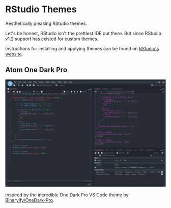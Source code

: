 # RStudio Themes

Aesthetically pleasing RStudio themes. 

Let's be honest, RStudio isn't the prettiest IDE out there. But since RStudio v1.2 support has existed for custom themes.

Instructions for installing and applying themes can be found on [RStudio's website](https://www.rstudio.com/blog/rstudio-ide-custom-theme-support/).

## Atom One Dark Pro

![Atom One Dark Pro](./img/onedark.png)

Inspired by the incredible One Dark Pro VS Code theme by [Binaryify/OneDark-Pro](https://github.com/Binaryify/OneDark-Pro).
